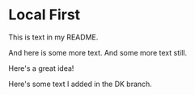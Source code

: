 # Local First

This is text in my README. 

And here is some more text. And some more text still.

Here's a great idea!

Here's some text I added in the DK branch.